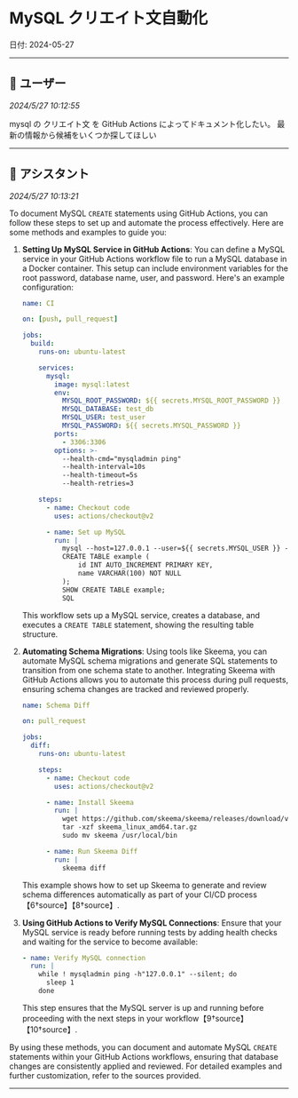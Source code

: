 # MySQL クリエイト文自動化

日付: 2024-05-27

---

## 👤 ユーザー
*2024/5/27 10:12:55*

mysql の クリエイト文 を GitHub Actions によってドキュメント化したい。
最新の情報から候補をいくつか探してほしい

---

## 🤖 アシスタント
*2024/5/27 10:13:21*

To document MySQL `CREATE` statements using GitHub Actions, you can follow these steps to set up and automate the process effectively. Here are some methods and examples to guide you:

1. **Setting Up MySQL Service in GitHub Actions**:
   You can define a MySQL service in your GitHub Actions workflow file to run a MySQL database in a Docker container. This setup can include environment variables for the root password, database name, user, and password. Here's an example configuration:

    ```yaml
    name: CI

    on: [push, pull_request]

    jobs:
      build:
        runs-on: ubuntu-latest

        services:
          mysql:
            image: mysql:latest
            env:
              MYSQL_ROOT_PASSWORD: ${{ secrets.MYSQL_ROOT_PASSWORD }}
              MYSQL_DATABASE: test_db
              MYSQL_USER: test_user
              MYSQL_PASSWORD: ${{ secrets.MYSQL_PASSWORD }}
            ports:
              - 3306:3306
            options: >-
              --health-cmd="mysqladmin ping"
              --health-interval=10s
              --health-timeout=5s
              --health-retries=3

        steps:
          - name: Checkout code
            uses: actions/checkout@v2

          - name: Set up MySQL
            run: |
              mysql --host=127.0.0.1 --user=${{ secrets.MYSQL_USER }} --password=${{ secrets.MYSQL_PASSWORD }} ${{ secrets.MYSQL_DATABASE }} <<SQL
              CREATE TABLE example (
                  id INT AUTO_INCREMENT PRIMARY KEY,
                  name VARCHAR(100) NOT NULL
              );
              SHOW CREATE TABLE example;
              SQL
    ```

    This workflow sets up a MySQL service, creates a database, and executes a `CREATE TABLE` statement, showing the resulting table structure.

2. **Automating Schema Migrations**:
   Using tools like Skeema, you can automate MySQL schema migrations and generate SQL statements to transition from one schema state to another. Integrating Skeema with GitHub Actions allows you to automate this process during pull requests, ensuring schema changes are tracked and reviewed properly.

    ```yaml
    name: Schema Diff

    on: pull_request

    jobs:
      diff:
        runs-on: ubuntu-latest

        steps:
          - name: Checkout code
            uses: actions/checkout@v2

          - name: Install Skeema
            run: |
              wget https://github.com/skeema/skeema/releases/download/v1.5.1/skeema_linux_amd64.tar.gz
              tar -xzf skeema_linux_amd64.tar.gz
              sudo mv skeema /usr/local/bin

          - name: Run Skeema Diff
            run: |
              skeema diff
    ```

    This example shows how to set up Skeema to generate and review schema differences automatically as part of your CI/CD process【6†source】【8†source】.

3. **Using GitHub Actions to Verify MySQL Connections**:
   Ensure that your MySQL service is ready before running tests by adding health checks and waiting for the service to become available:

    ```yaml
    - name: Verify MySQL connection
      run: |
        while ! mysqladmin ping -h"127.0.0.1" --silent; do
          sleep 1
        done
    ```

    This step ensures that the MySQL server is up and running before proceeding with the next steps in your workflow【9†source】【10†source】.

By using these methods, you can document and automate MySQL `CREATE` statements within your GitHub Actions workflows, ensuring that database changes are consistently applied and reviewed. For detailed examples and further customization, refer to the sources provided.

---
